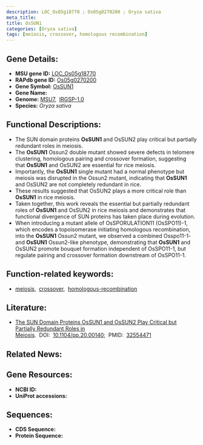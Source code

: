 ```yaml
---
description: LOC_Os05g18770 ; Os05g0270200 ; Oryza sativa
meta_title:
title: OsSUN1
categories: [Oryza sativa]
tags: [meiosis, crossover, homologous recombination]
---
```


## Gene Details:
- **MSU gene ID:** [LOC_Os05g18770](http://rice.uga.edu/cgi-bin/ORF_infopage.cgi?orf=LOC_Os05g18770)  
- **RAPdb gene ID:** [Os05g0270200](https://rapdb.dna.affrc.go.jp/locus/?name=Os05g0270200)  
- **Gene Symbol:** <u>OsSUN1</u>
- **Gene Name:**
- **Genome:**  [MSU7](http://rice.uga.edu/),&nbsp;&nbsp;[IRGSP-1.0](https://rapdb.dna.affrc.go.jp/download/irgsp1.html)
- **Species:** *Oryza sativa*

## Functional Descriptions:
   - The SUN domain proteins **OsSUN1** and OsSUN2 play critical but partially redundant roles in meiosis.
   - The **OsSUN1** Ossun2 double mutant showed severe defects in telomere clustering, homologous pairing and crossover formation, suggesting that **OsSUN1** and OsSUN2 are essential for rice meiosis.
   - Importantly, the **OsSUN1** single mutant had a normal phenotype but meiosis was disrupted in the Ossun2 mutant, indicating that **OsSUN1** and OsSUN2 are not completely redundant in rice.
   - These results suggested that OsSUN2 plays a more critical role than **OsSUN1** in rice meiosis.
   - Taken together, this work reveals the essential but partially redundant roles of **OsSUN1** and OsSUN2 in rice meiosis and demonstrates that functional divergence of SUN proteins has taken place during evolution.
   - When introducing a mutant allele of OsSPORULATION11 (OsSPO11)-1, which encodes a topoisomerase initiating homologous recombination, into the **OsSUN1** Ossun2 mutant, we observed a combined Osspo11-1- and **OsSUN1** Ossun2-like phenotype, demonstrating that **OsSUN1** and OsSUN2 promote bouquet formation independent of OsSPO11-1, but regulate pairing and crossover formation downstream of OsSPO11-1.

## Function-related keywords:
   - [meiosis](/tags/meiosis/),&nbsp;&nbsp;[crossover](/tags/crossover/),&nbsp;&nbsp;[homologous-recombination](/tags/homologous-recombination/)

## Literature:
   - [The SUN Domain Proteins OsSUN1 and OsSUN2 Play Critical but Partially Redundant Roles in Meiosis](https://www.doi.org/10.1104/pp.20.00140).&nbsp;&nbsp;DOI:&nbsp;&nbsp;[10.1104/pp.20.00140](https://www.doi.org/10.1104/pp.20.00140);&nbsp;&nbsp;PMID:&nbsp;&nbsp;[32554471](https://pubmed.ncbi.nlm.nih.gov/32554471/)

## Related News:

## Gene Resources:
- **NCBI ID:**  []()
- **UniProt accessions:** [](https://www.uniprot.org/uniprotkb//entry)

## Sequences:
- **CDS Sequence:**
- **Protein Sequence:**
